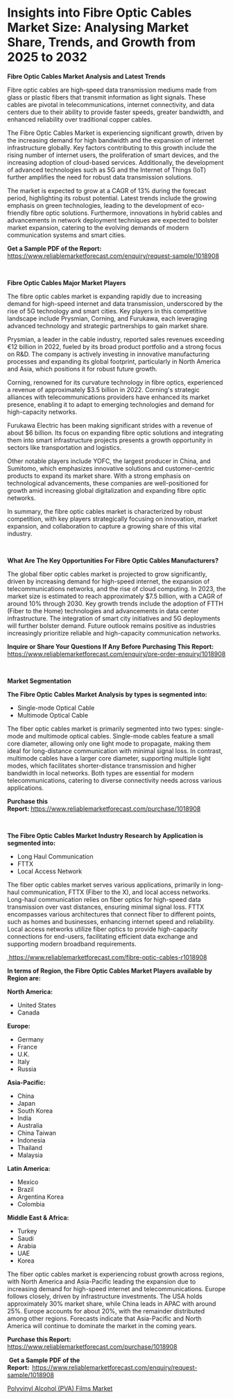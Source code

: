 <p><h1>Insights into Fibre Optic Cables Market Size: Analysing Market Share, Trends, and Growth from 2025 to 2032</h1></p><p><strong>Fibre Optic Cables Market Analysis and Latest Trends</strong></p>
<p><p>Fibre optic cables are high-speed data transmission mediums made from glass or plastic fibers that transmit information as light signals. These cables are pivotal in telecommunications, internet connectivity, and data centers due to their ability to provide faster speeds, greater bandwidth, and enhanced reliability over traditional copper cables.</p><p>The Fibre Optic Cables Market is experiencing significant growth, driven by the increasing demand for high bandwidth and the expansion of internet infrastructure globally. Key factors contributing to this growth include the rising number of internet users, the proliferation of smart devices, and the increasing adoption of cloud-based services. Additionally, the development of advanced technologies such as 5G and the Internet of Things (IoT) further amplifies the need for robust data transmission solutions.</p><p>The market is expected to grow at a CAGR of 13% during the forecast period, highlighting its robust potential. Latest trends include the growing emphasis on green technologies, leading to the development of eco-friendly fibre optic solutions. Furthermore, innovations in hybrid cables and advancements in network deployment techniques are expected to bolster market expansion, catering to the evolving demands of modern communication systems and smart cities.</p></p>
<p><strong>Get a Sample PDF of the Report:&nbsp;</strong> <a href="https://www.reliablemarketforecast.com/enquiry/request-sample/1018908?utm_campaign=2478&utm_medium=2&utm_source=Github&utm_content=ia&utm_term=21032025&utm_id=fibre-optic-cables">https://www.reliablemarketforecast.com/enquiry/request-sample/1018908</a></p>
<p>&nbsp;</p>
<p><strong>Fibre Optic Cables Major Market Players</strong></p>
<p><p>The fibre optic cables market is expanding rapidly due to increasing demand for high-speed internet and data transmission, underscored by the rise of 5G technology and smart cities. Key players in this competitive landscape include Prysmian, Corning, and Furukawa, each leveraging advanced technology and strategic partnerships to gain market share.</p><p>Prysmian, a leader in the cable industry, reported sales revenues exceeding €12 billion in 2022, fueled by its broad product portfolio and a strong focus on R&D. The company is actively investing in innovative manufacturing processes and expanding its global footprint, particularly in North America and Asia, which positions it for robust future growth.</p><p>Corning, renowned for its curvature technology in fibre optics, experienced a revenue of approximately $3.5 billion in 2022. Corning's strategic alliances with telecommunications providers have enhanced its market presence, enabling it to adapt to emerging technologies and demand for high-capacity networks.</p><p>Furukawa Electric has been making significant strides with a revenue of about $6 billion. Its focus on expanding fibre optic solutions and integrating them into smart infrastructure projects presents a growth opportunity in sectors like transportation and logistics.</p><p>Other notable players include YOFC, the largest producer in China, and Sumitomo, which emphasizes innovative solutions and customer-centric products to expand its market share. With a strong emphasis on technological advancements, these companies are well-positioned for growth amid increasing global digitalization and expanding fibre optic networks.</p><p>In summary, the fibre optic cables market is characterized by robust competition, with key players strategically focusing on innovation, market expansion, and collaboration to capture a growing share of this vital industry.</p></p>
<p>&nbsp;</p>
<p><strong>What Are The Key Opportunities For Fibre Optic Cables Manufacturers?</strong></p>
<p><p>The global fiber optic cables market is projected to grow significantly, driven by increasing demand for high-speed internet, the expansion of telecommunications networks, and the rise of cloud computing. In 2023, the market size is estimated to reach approximately $7.5 billion, with a CAGR of around 10% through 2030. Key growth trends include the adoption of FTTH (Fiber to the Home) technologies and advancements in data center infrastructure. The integration of smart city initiatives and 5G deployments will further bolster demand. Future outlook remains positive as industries increasingly prioritize reliable and high-capacity communication networks.</p></p>
<p><strong>Inquire or Share Your Questions If Any Before Purchasing This Report:</strong> <a href="https://www.reliablemarketforecast.com/enquiry/pre-order-enquiry/1018908?utm_campaign=2478&utm_medium=2&utm_source=Github&utm_content=ia&utm_term=21032025&utm_id=fibre-optic-cables">https://www.reliablemarketforecast.com/enquiry/pre-order-enquiry/1018908</a></p>
<p>&nbsp;</p>
<p><strong>Market Segmentation</strong></p>
<p><strong>The Fibre Optic Cables Market Analysis by types is segmented into:</strong></p>
<p><ul><li>Single-mode Optical Cable</li><li>Multimode Optical Cable</li></ul></p>
<p><p>The fiber optic cables market is primarily segmented into two types: single-mode and multimode optical cables. Single-mode cables feature a small core diameter, allowing only one light mode to propagate, making them ideal for long-distance communication with minimal signal loss. In contrast, multimode cables have a larger core diameter, supporting multiple light modes, which facilitates shorter-distance transmission and higher bandwidth in local networks. Both types are essential for modern telecommunications, catering to diverse connectivity needs across various applications.</p></p>
<p><strong>Purchase this Report:&nbsp;</strong><a href="https://www.reliablemarketforecast.com/purchase/1018908?utm_campaign=2478&utm_medium=2&utm_source=Github&utm_content=ia&utm_term=21032025&utm_id=fibre-optic-cables">https://www.reliablemarketforecast.com/purchase/1018908</a></p>
<p>&nbsp;</p>
<p><strong>The Fibre Optic Cables Market Industry Research by Application is segmented into:</strong></p>
<p><ul><li>Long Haul Communication</li><li>FTTX</li><li>Local Access Network</li></ul></p>
<p><p>The fiber optic cables market serves various applications, primarily in long-haul communication, FTTX (Fiber to the X), and local access networks. Long-haul communication relies on fiber optics for high-speed data transmission over vast distances, ensuring minimal signal loss. FTTX encompasses various architectures that connect fiber to different points, such as homes and businesses, enhancing internet speed and reliability. Local access networks utilize fiber optics to provide high-capacity connections for end-users, facilitating efficient data exchange and supporting modern broadband requirements.</p></p>
<p><a href="https://www.reliablemarketforecast.com/fibre-optic-cables-r1018908?utm_campaign=2478&utm_medium=2&utm_source=Github&utm_content=ia&utm_term=21032025&utm_id=fibre-optic-cables">&nbsp;https://www.reliablemarketforecast.com/fibre-optic-cables-r1018908</a></p>
<p><strong>In terms of Region, the Fibre Optic Cables Market Players available by Region are:</strong></p>
<p>
    <p> <strong> North America: </strong>
        <ul>
            <li>United States</li>
            <li>Canada</li>
        </ul>
        </p> 
    <p> <strong> Europe: </strong>
        <ul>
            <li>Germany</li>
            <li>France</li>
            <li>U.K.</li>
            <li>Italy</li>
            <li>Russia</li>
        </ul>
        </p> 
    <p> <strong> Asia-Pacific: </strong>
        <ul>
            <li>China</li>
            <li>Japan</li>
            <li>South Korea</li>
            <li>India</li>
            <li>Australia</li>
            <li>China Taiwan</li>
            <li>Indonesia</li>
            <li>Thailand</li>
            <li>Malaysia</li>
        </ul>
        </p> 
    <p> <strong> Latin America: </strong>
        <ul>
            <li>Mexico</li>
            <li>Brazil</li>
            <li>Argentina Korea</li>
            <li>Colombia</li>
        </ul>
        </p> 
    <p> <strong> Middle East & Africa: </strong>
        <ul>
            <li>Turkey</li>
            <li>Saudi</li>
            <li>Arabia</li>
            <li>UAE</li>
            <li>Korea</li>
        </ul>
    </p>
    </p>
<p><p>The fiber optic cables market is experiencing robust growth across regions, with North America and Asia-Pacific leading the expansion due to increasing demand for high-speed internet and telecommunications. Europe follows closely, driven by infrastructure investments. The USA holds approximately 30% market share, while China leads in APAC with around 25%. Europe accounts for about 20%, with the remainder distributed among other regions. Forecasts indicate that Asia-Pacific and North America will continue to dominate the market in the coming years.</p></p>
<p><strong>Purchase this Report: </strong><a href="https://www.reliablemarketforecast.com/purchase/1018908?utm_campaign=2478&utm_medium=2&utm_source=Github&utm_content=ia&utm_term=21032025&utm_id=fibre-optic-cables">https://www.reliablemarketforecast.com/purchase/1018908</a></p>
<p>&nbsp;<strong>Get a Sample PDF of the Report:&nbsp;&nbsp;</strong><a href="https://www.reliablemarketforecast.com/enquiry/request-sample/1018908?utm_campaign=2478&utm_medium=2&utm_source=Github&utm_content=ia&utm_term=21032025&utm_id=fibre-optic-cables">https://www.reliablemarketforecast.com/enquiry/request-sample/1018908</a></p>
<p><strong></strong></p>
<p><p><a href="https://github.com/dumanelina6v/Market-Research-Report-List-1/blob/main/polyvinyl-alcohol-pva-films-market.md?utm_campaign=2478&utm_medium=2&utm_source=Github&utm_content=ia&utm_term=21032025&utm_id=fibre-optic-cables">Polyvinyl Alcohol (PVA) Films Market</a></p></p>